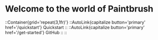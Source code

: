 # Welcome to the world of Paintbrush

::Container{grid='repeat(3,1fr)'}
  ::AutoLink{capitalize button='primary' href='/quickstart'}
    Quickstart
  ::
  ::AutoLink{capitalize button='primary' href='/get-started'}
    GitHub
  ::
::
